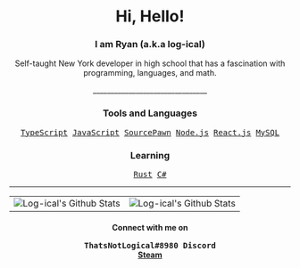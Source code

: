 
<div align="center">
  <h1> Hi, Hello! </h1>
	<h3> I am Ryan (a.k.a log-ical) </h3> 
</div>

<div align="center">
	<p>Self-taught New York developer in high school that has a fascination with programming, languages, and math.</p>
	________________________________ 
		<h3>Tools and Languages</h3>
  <samp>
		<a href="https://www.typescriptlang.org/">TypeScript</a>
		<a href="https://www.javascript.com/">JavaScript</a>
    <a href="https://github.com/alliedmodders/sourcepawn">SourcePawn</a>
		<a href="https://nodejs.org/">Node.js</a>
    <a href="https://reactjs.org/">React.js</a>
		<a href="https://www.mysql.com/">MySQL</a>
	</samp>
	<br>
	  <h3> Learning </h3>
  <samp> 
		<a href="https://www.rust-lang.org/">Rust</a>
    <a href="https://docs.microsoft.com/en-us/dotnet/csharp/">C#</a>
	</samp>
	<br>
	<hr/>
		<table align="center">
				<tr>
					<td><img alt="Log-ical's Github Stats" src="https://github-readme-stats.vercel.app/api/top-langs/?username=log-ical&text_color=9f9f9f&bg_color=00000000&langs_count=10&layout=compact&hide=css,html,shell,dockerfile,powershell,markdown" /></td>
					<td><img alt="Log-ical's Github Stats" src="https://github-readme-stats.vercel.app/api?username=log-ical&count_private=true&text_color=9f9f9f&bg_color=00000000&hide=stars&include_all_commits=true&show_icons=true" /></td>
				</tr>
		</table>
	<h4> Connect with me on <br><samp>
    <br>
    ThatsNotLogical#8980 Discord</samp><br>
    <a href="https://steamcommunity.com/id/ThatsNotLogical/">Steam</a>


  </h4>
</div>
